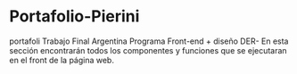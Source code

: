 # Portafolio-Pierini
portafoli Trabajo Final Argentina Programa
Front-end + diseño DER- 
En esta sección encontrarán todos los componentes y funciones que se ejecutaran en el front de la página web.
